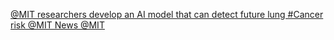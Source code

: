 [@MIT researchers develop an AI model that can detect future lung #Cancer risk   @MIT News   @MIT](https://qi.tc/qi/110854)